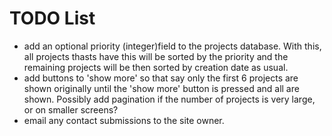 # TODO List

- add an optional priority (integer)field to the projects database. With this,
  all projects thasts have this will be sorted by the priority and the remaining
  projects will be then sorted by creation date as usual.
- add buttons to 'show more' so that say only the first 6 projects are shown
  originally until the 'show more' button is pressed and all are shown. Possibly
  add pagination if the number of projects is very large, or on smaller screens?
- email any contact submissions to the site owner.

